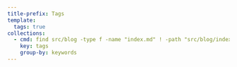 ```yaml
---
title-prefix: Tags
template:
  tags: true
collections:
  - cmd: find src/blog -type f -name "index.md" ! -path "src/blog/index.md" ! -path "src/blog/tags/index.md"
    key: tags
    group-by: keywords
---
```

